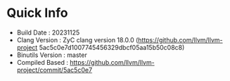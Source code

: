 # Quick Info
* Build Date : 20231125
* Clang Version : ZyC clang version 18.0.0 (https://github.com/llvm/llvm-project 5ac5c0e7d1007745456329dbcf05aa15b50c08c8)
* Binutils Version : master
* Compiled Based : https://github.com/llvm/llvm-project/commit/5ac5c0e7

